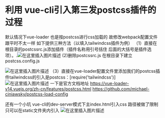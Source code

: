 ﻿# 利用 vue-cli引入第三发postcss插件的过程

默认情况下vue-loader 也是按postcss进行css加载的 故修改webpack配置文件跟平时不太一样
如下提供三种方法（以填入tailwindcss插件为例）
（1）直接在根目录的postcssrc.js添加插件（插件名称用引号括住 后面的大括号是插件选项）。.![在这里插入图片描述](https://img-blog.csdnimg.cn/20191229140109572.png?x-oss-process=image/watermark,type_ZmFuZ3poZW5naGVpdGk,shadow_10,text_aHR0cHM6Ly9ibG9nLmNzZG4ubmV0L3FxXzQwMDY3ODc5,size_16,color_FFFFFF,t_70)
(2)删除postcssrc.js 在根目录下建立postcss.config.js 

![在这里插入图片描述](https://img-blog.csdnimg.cn/20191229140541450.png?x-oss-process=image/watermark,type_ZmFuZ3poZW5naGVpdGk,shadow_10,text_aHR0cHM6Ly9ibG9nLmNzZG4ubmV0L3FxXzQwMDY3ODc5,size_16,color_FFFFFF,t_70)
（3）直接在vue-loader配置文件里添加我们的postcss插件tailwindcss的引入是postcss：[require('tailwindcss')]
![在这里插入图片描述](https://img-blog.csdnimg.cn/20191229141051488.png?x-oss-process=image/watermark,type_ZmFuZ3poZW5naGVpdGk,shadow_10,text_aHR0cHM6Ly9ibG9nLmNzZG4ubmV0L3FxXzQwMDY3ODc5,size_16,color_FFFFFF,t_70)
一下是官方文档地址 
https://vue-loader-v14.vuejs.org/zh-cn/features/postcss.html
https://github.com/michael-ciniawsky/postcss-load-config

还有一个小坑 vue-cli的dev-server模式下主index.html引入css 路径被做了限制只可以在static文件夹内引入
![在这里插入图片描述](https://img-blog.csdnimg.cn/2019122914154150.png?x-oss-process=image/watermark,type_ZmFuZ3poZW5naGVpdGk,shadow_10,text_aHR0cHM6Ly9ibG9nLmNzZG4ubmV0L3FxXzQwMDY3ODc5,size_16,color_FFFFFF,t_70)
